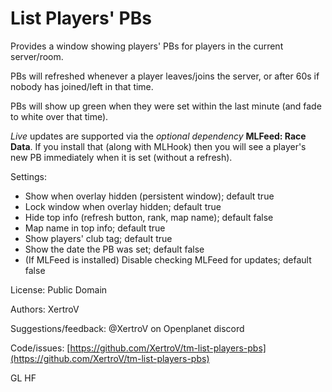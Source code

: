 # List Players' PBs

Provides a window showing players' PBs for players in the current server/room.

PBs will refreshed whenever a player leaves/joins the server, or after 60s if nobody has joined/left in that time.

PBs will show up green when they were set within the last minute (and fade to white over that time).

*Live* updates are supported via the *optional dependency* **MLFeed: Race Data**.
If you install that (along with MLHook) then you will see a player's new PB immediately when it is set (without a refresh).

Settings:

* Show when overlay hidden (persistent window); default true
* Lock window when overlay hidden; default true
* Hide top info (refresh button, rank, map name); default false
* Map name in top info; default true
* Show players' club tag; default true
* Show the date the PB was set; default false
* (If MLFeed is installed) Disable checking MLFeed for updates; default false

License: Public Domain

Authors: XertroV

Suggestions/feedback: @XertroV on Openplanet discord

Code/issues: [https://github.com/XertroV/tm-list-players-pbs](https://github.com/XertroV/tm-list-players-pbs)

GL HF
